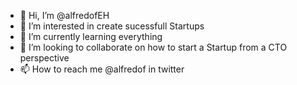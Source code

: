 - 👋 Hi, I’m @alfredofEH
- 👀 I’m interested in create sucessfull Startups
- 🌱 I’m currently learning everything
- 💞️ I’m looking to collaborate on how to start a Startup from a CTO perspective
- 📫 How to reach me @alfredof in twitter

<!---
alfredofEH/alfredofEH is a ✨ special ✨ repository because its `README.md` (this file) appears on your GitHub profile.
You can click the Preview link to take a look at your changes.
--->
